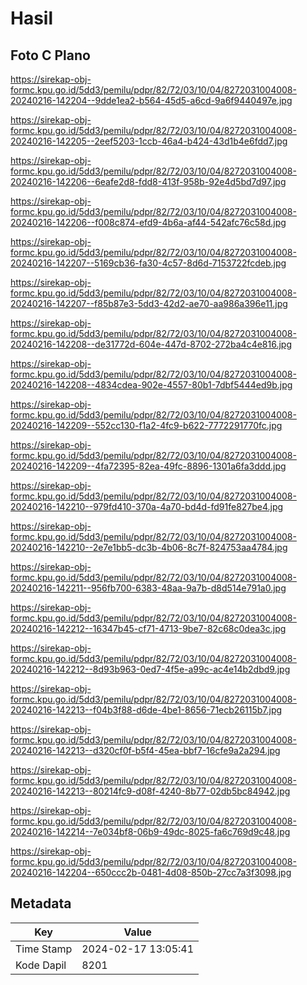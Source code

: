 # Hasil

## Foto C Plano

https://sirekap-obj-formc.kpu.go.id/5dd3/pemilu/pdpr/82/72/03/10/04/8272031004008-20240216-142204--9dde1ea2-b564-45d5-a6cd-9a6f9440497e.jpg

https://sirekap-obj-formc.kpu.go.id/5dd3/pemilu/pdpr/82/72/03/10/04/8272031004008-20240216-142205--2eef5203-1ccb-46a4-b424-43d1b4e6fdd7.jpg

https://sirekap-obj-formc.kpu.go.id/5dd3/pemilu/pdpr/82/72/03/10/04/8272031004008-20240216-142206--6eafe2d8-fdd8-413f-958b-92e4d5bd7d97.jpg

https://sirekap-obj-formc.kpu.go.id/5dd3/pemilu/pdpr/82/72/03/10/04/8272031004008-20240216-142206--f008c874-efd9-4b6a-af44-542afc76c58d.jpg

https://sirekap-obj-formc.kpu.go.id/5dd3/pemilu/pdpr/82/72/03/10/04/8272031004008-20240216-142207--5169cb36-fa30-4c57-8d6d-7153722fcdeb.jpg

https://sirekap-obj-formc.kpu.go.id/5dd3/pemilu/pdpr/82/72/03/10/04/8272031004008-20240216-142207--f85b87e3-5dd3-42d2-ae70-aa986a396e11.jpg

https://sirekap-obj-formc.kpu.go.id/5dd3/pemilu/pdpr/82/72/03/10/04/8272031004008-20240216-142208--de31772d-604e-447d-8702-272ba4c4e816.jpg

https://sirekap-obj-formc.kpu.go.id/5dd3/pemilu/pdpr/82/72/03/10/04/8272031004008-20240216-142208--4834cdea-902e-4557-80b1-7dbf5444ed9b.jpg

https://sirekap-obj-formc.kpu.go.id/5dd3/pemilu/pdpr/82/72/03/10/04/8272031004008-20240216-142209--552cc130-f1a2-4fc9-b622-7772291770fc.jpg

https://sirekap-obj-formc.kpu.go.id/5dd3/pemilu/pdpr/82/72/03/10/04/8272031004008-20240216-142209--4fa72395-82ea-49fc-8896-1301a6fa3ddd.jpg

https://sirekap-obj-formc.kpu.go.id/5dd3/pemilu/pdpr/82/72/03/10/04/8272031004008-20240216-142210--979fd410-370a-4a70-bd4d-fd91fe827be4.jpg

https://sirekap-obj-formc.kpu.go.id/5dd3/pemilu/pdpr/82/72/03/10/04/8272031004008-20240216-142210--2e7e1bb5-dc3b-4b06-8c7f-824753aa4784.jpg

https://sirekap-obj-formc.kpu.go.id/5dd3/pemilu/pdpr/82/72/03/10/04/8272031004008-20240216-142211--956fb700-6383-48aa-9a7b-d8d514e791a0.jpg

https://sirekap-obj-formc.kpu.go.id/5dd3/pemilu/pdpr/82/72/03/10/04/8272031004008-20240216-142212--16347b45-cf71-4713-9be7-82c68c0dea3c.jpg

https://sirekap-obj-formc.kpu.go.id/5dd3/pemilu/pdpr/82/72/03/10/04/8272031004008-20240216-142212--8d93b963-0ed7-4f5e-a99c-ac4e14b2dbd9.jpg

https://sirekap-obj-formc.kpu.go.id/5dd3/pemilu/pdpr/82/72/03/10/04/8272031004008-20240216-142213--f04b3f88-d6de-4be1-8656-71ecb26115b7.jpg

https://sirekap-obj-formc.kpu.go.id/5dd3/pemilu/pdpr/82/72/03/10/04/8272031004008-20240216-142213--d320cf0f-b5f4-45ea-bbf7-16cfe9a2a294.jpg

https://sirekap-obj-formc.kpu.go.id/5dd3/pemilu/pdpr/82/72/03/10/04/8272031004008-20240216-142213--80214fc9-d08f-4240-8b77-02db5bc84942.jpg

https://sirekap-obj-formc.kpu.go.id/5dd3/pemilu/pdpr/82/72/03/10/04/8272031004008-20240216-142214--7e034bf8-06b9-49dc-8025-fa6c769d9c48.jpg

https://sirekap-obj-formc.kpu.go.id/5dd3/pemilu/pdpr/82/72/03/10/04/8272031004008-20240216-142204--650ccc2b-0481-4d08-850b-27cc7a3f3098.jpg


## Metadata

| Key        | Value               |
| ---------- | ------------------- |
| Time Stamp | 2024-02-17 13:05:41 |
| Kode Dapil | 8201                |



